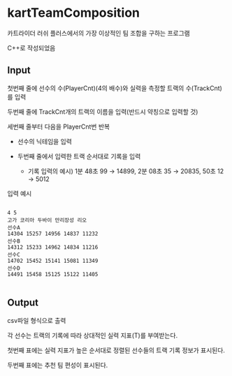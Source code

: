kartTeamComposition
===

카트라이더 러쉬 플러스에서의 가장 이상적인 팀 조합을 구하는 프로그램

C++로 작성되었음

Input
---

첫번째 줄에 선수의 수(PlayerCnt)(4의 배수)와 실력을 측정할 트랙의 수(TrackCnt)를 입력

두번째 줄에 TrackCnt개의 트랙의 이름을 입력(반드시 약칭으로 입력할 것)

세번째 줄부터 다음을 PlayerCnt번 반복

  + 선수의 닉테임을 입력
  
  + 두번째 줄에서 입력한 트랙 순서대로 기록을 입력
  
    + 기록 입력의 예시) 1분 48초 99 → 14899, 2분 08초 35 → 20835, 50초 12 → 5012
 
입력 예시

<pre>
<code>
4 5
고가 코리아 두바이 만리장성 리오
선수A
14304 15257 14956 14837 11232
선수B
14312 15233 14962 14834 11216
선수C
14702 15452 15141 15081 11349
선수D
14491 15458 15125 15122 11405
</code>
</pre>

Output
---

csv파일 형식으로 출력

각 선수는 트랙의 기록에 따라 상대적인 실력 지표(T)를 부여받는다.

첫번째 표에는 실력 지표가 높은 순서대로 정렬된 선수들의 트랙 기록 정보가 표시된다.

두번째 표에는 추천 팀 편성이 표시된다.
